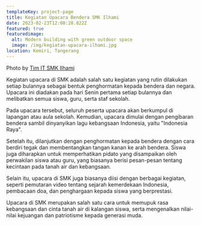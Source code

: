 ```yaml
---
templateKey: project-page
title: Kegiatan Upacara Bendera SMK Ilhami
date: 2023-02-23T12:08:28.822Z
featured: true
featuredimage:
  alt: Modern building with green outdoor space
  image: /img/kegiatan-upacara-ilhami.jpg
location: Kemiri, Tangerang
---
```

Photo by [Tim IT SMK Ilhami](https://www.facebook.com/photo/?fbid=5185982671506741&set=pcb.5185982824840059)

Kegiatan upacara di SMK adalah salah satu kegiatan yang rutin dilakukan setiap bulannya sebagai bentuk penghormatan kepada bendera dan negara. Upacara ini diadakan pada hari Senin pertama setiap bulannya dan melibatkan semua siswa, guru, serta staf sekolah.

Pada upacara tersebut, seluruh peserta upacara akan berkumpul di lapangan atau aula sekolah. Kemudian, upacara dimulai dengan pengibaran bendera sambil dinyanyikan lagu kebangsaan Indonesia, yaitu "Indonesia Raya".

Setelah itu, dilanjutkan dengan penghormatan kepada bendera dengan cara berdiri tegak dan membentangkan tangan kanan ke arah bendera. Siswa juga diharapkan untuk memperhatikan pidato yang disampaikan oleh perwakilan siswa atau guru, yang biasanya berisi pesan-pesan tentang kecintaan pada tanah air dan kebangsaan.

Selain itu, upacara di SMK juga biasanya diisi dengan berbagai kegiatan, seperti pemutaran video tentang sejarah kemerdekaan Indonesia, pembacaan doa, dan penghargaan kepada siswa yang berprestasi.

Upacara di SMK merupakan salah satu cara untuk memupuk rasa kebangsaan dan cinta tanah air di kalangan siswa, serta mengenalkan nilai-nilai kejuangan dan patriotisme kepada generasi muda.
